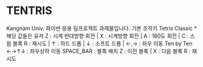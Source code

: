 # TENTRIS
Kangnam Univ. 파이썬 응용 팀프로젝트 과제물입니다.
기본 조작키
Tetris Classic *해당 값들은 유저
Z : 시계 반대방향 회전 | X : 시계방향 회전 | A : 180도 회전 | C : 스왑 블록
R : 재시도 | ↑ : 하드 드롭 | ↓ : 소프트 드롭 | ←,→ : 좌우 이동
Ten by Ten
←→↑↓ : 좌우상하 이동
SPACE_BAR : 블록 배치
Z : 이전 블록 | X : 다음 블록
R : 재시도
